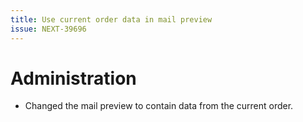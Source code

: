 ```yaml
---
title: Use current order data in mail preview
issue: NEXT-39696
---
```

# Administration
* Changed the mail preview to contain data from the current order.
